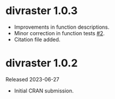 # divraster 1.0.3

* Improvements in function descriptions.
* Minor correction in function tests [#2](https://github.com/flaviomoc/divraster/issues/2).
* Citation file added.

# divraster 1.0.2

Released 2023-06-27

* Initial CRAN submission.
